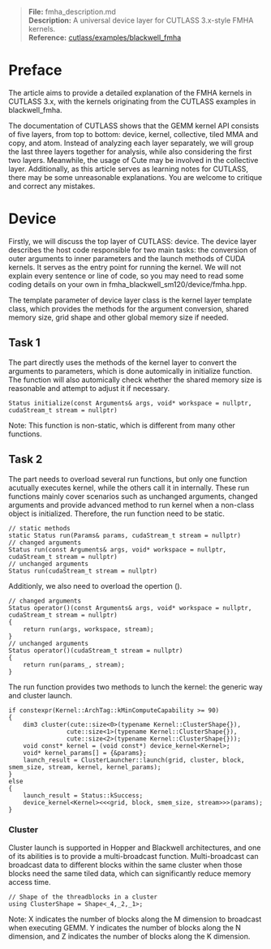 
> **File:** fmha_description.md  
> **Description:** A universal device layer for CUTLASS 3.x-style FMHA kernels.  
> **Reference:** [cutlass/examples/blackwell_fmha](https://github.com/cutlass/cutlass)

# Preface
The article aims to provide a detailed explanation of the FMHA kernels in CUTLASS 3.x, with the kernels originating from the CUTLASS examples in blackwell_fmha.

The documentation of CUTLASS shows that the GEMM kernel API consists of five layers, from top to bottom: device, kernel, collective, tiled MMA and copy, and atom. Instead of analyzing each layer separately, we will group the last three layers together for analysis, while also considering the first two layers. Meanwhile, the usage of Cute may be involved in the collective layer. Additionally, as this article serves as learning notes for CUTLASS, there may be some unreasonable explanations. You are welcome to critique and correct any mistakes.

# Device
Firstly, we will discuss the top layer of CUTLASS: device. The device layer describes the host code responsible for two main tasks: the conversion of outer arguments to inner parameters and the launch methods of CUDA kernels. It serves as the entry point for running the kernel. We will not explain every sentence or line of code, so you may need to read some coding details on your own in fmha_blackwell_sm120/device/fmha.hpp.

The template parameter of device layer class is the kernel layer template class, which provides the methods for the argument conversion, shared memory size, grid shape and other global memory size if needed.
## Task 1
The part directly uses the methods of the kernel layer to convert the arguments to parameters, which is done automically in initialize function. The function will also automically check whether the shared memory size is reasonable and attempt to adjust it if necessary.
```
Status initialize(const Arguments& args, void* workspace = nullptr, cudaStream_t stream = nullptr)
```
Note: This function is non-static, which is different from many other functions.
## Task 2
The part needs to overload several run functions, but only one function acutually executes kernel, while the others call it in internally. These run functions mainly cover scenarios such as unchanged arguments, changed arguments and provide advanced method to run kernel when a non-class object is initialized. Therefore, the run function need to be static.
```
// static methods
static Status run(Params& params, cudaStream_t stream = nullptr)
// changed arguments
Status run(const Arguments& args, void* workspace = nullptr, cudaStream_t stream = nullptr) 
// unchanged arguments
Status run(cudaStream_t stream = nullptr) 
```
Additionly, we also need to overload the opertion ().
```
// changed arguments
Status operator()(const Arguments& args, void* workspace = nullptr, cudaStream_t stream = nullptr) 
{
    return run(args, workspace, stream);
}
// unchanged arguments
Status operator()(cudaStream_t stream = nullptr) 
{
    return run(params_, stream);
}
```
The run function provides two methods to lunch the kernel: the generic way and cluster launch.
```
if constexpr(Kernel::ArchTag::kMinComputeCapability >= 90) 
{
    dim3 cluster(cute::size<0>(typename Kernel::ClusterShape{}),
                cute::size<1>(typename Kernel::ClusterShape{}),
                cute::size<2>(typename Kernel::ClusterShape{}));
    void const* kernel = (void const*) device_kernel<Kernel>;
    void* kernel_params[] = {&params};
    launch_result = ClusterLauncher::launch(grid, cluster, block, smem_size, stream, kernel, kernel_params);
}
else 
{
    launch_result = Status::kSuccess;
    device_kernel<Kernel><<<grid, block, smem_size, stream>>>(params);
}
```
### Cluster
Cluster launch is supported in Hopper and Blackwell architectures, and one of its abilities is to provide a multi-broadcast function. Multi-broadcast can broadcast data to different blocks within the same cluster when those blocks need the same tiled data, which can significantly reduce memory access time.
```
// Shape of the threadblocks in a cluster
using ClusterShape = Shape<_4,_2,_1>;
```
Note:
X indicates the number of blocks along the M dimension to broadcast when executing GEMM. Y indicates the number of blocks along the N dimension, and Z indicates the number of blocks along the K
dimension.

